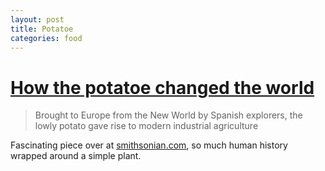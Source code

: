 ```yaml
---
layout: post
title: Potatoe
categories: food
---
```


# [How the potatoe changed the world](http://www.smithsonianmag.com/history-archaeology/How-the-Potato-Changed-the-World.html#ixzz2Z8YskIBk  "How potatoes changed the world" )

> Brought to Europe from the New World by Spanish explorers, 
> the lowly potato gave rise to modern industrial agriculture

Fascinating piece over at [smithsonian.com](http://smithsonianmag.com), so much human history wrapped around a simple plant.

